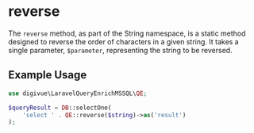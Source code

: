# reverse

The `reverse` method, as part of the String namespace, is a static method designed to reverse the order of characters in
a given string. It takes a single parameter, `$parameter`, representing the string to be reversed.

## Example Usage

```php
use digivue\LaravelQueryEnrichMSSQL\QE;

$queryResult = DB::selectOne(
    'select ' . QE::reverse($string)->as('result')
);
```